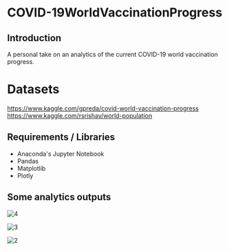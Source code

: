 # COVID-19WorldVaccinationProgress

## Introduction

A personal take on an analytics of the current COVID-19 world vaccination progress.

# Datasets
https://www.kaggle.com/gpreda/covid-world-vaccination-progress
https://www.kaggle.com/rsrishav/world-population

## Requirements / Libraries
* Anaconda's Jupyter Notebook
* Pandas 
* Matplotlib
* Plotly

## Some analytics outputs

![4](https://user-images.githubusercontent.com/52802728/129816669-9ce8b4f5-91f7-4e63-a2fd-b5818344ecd4.jpg)

![3](https://user-images.githubusercontent.com/52802728/129816811-93c1f916-5278-4751-a801-3ca721a3dc43.jpg)

![2](https://user-images.githubusercontent.com/52802728/129816837-15fe65b5-5eb3-499f-a12d-d5e1dcf0880f.jpg)

